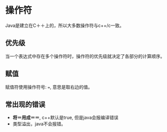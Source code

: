 # 操作符
Java是建立在C＋＋上的，所以大多数操作符与c++/c一致。

## 优先级
当一个表达式中存在多个操作符时，操作符的优先级就决定了各部分的计算顺序。

## 赋值
赋值符使用操作符号: `=`, 意思是取右边的值。

## 常出现的错误
 
* **将＝用成＝＝**, c++默认是true, 但是java会报编译错误
* 类型溢出，java不会报错。